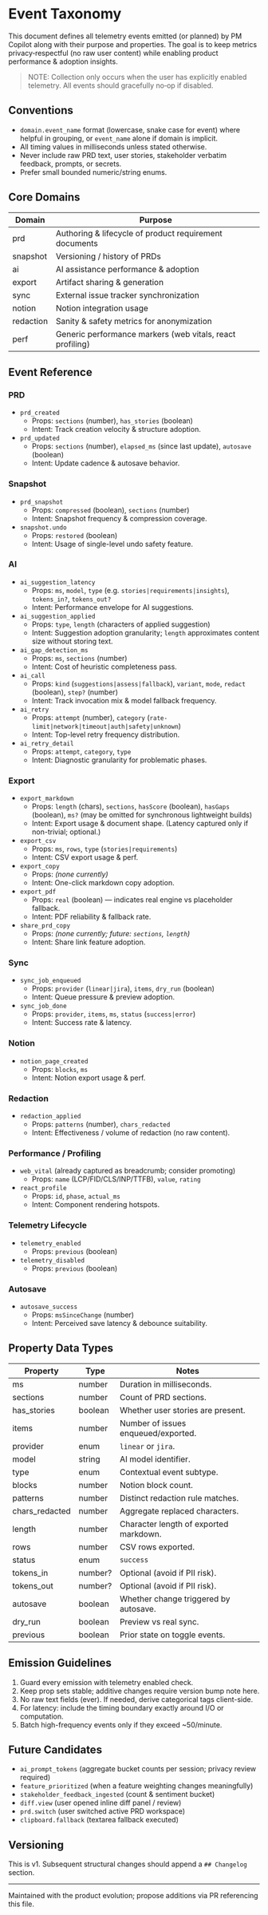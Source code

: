 # Event Taxonomy

This document defines all telemetry events emitted (or planned) by PM Copilot along with their purpose and properties. The goal is to keep metrics privacy‑respectful (no raw user content) while enabling product performance & adoption insights.

> NOTE: Collection only occurs when the user has explicitly enabled telemetry. All events should gracefully no‑op if disabled.

## Conventions

- `domain.event_name` format (lowercase, snake case for event) where helpful in grouping, or `event_name` alone if domain is implicit.
- All timing values in milliseconds unless stated otherwise.
- Never include raw PRD text, user stories, stakeholder verbatim feedback, prompts, or secrets.
- Prefer small bounded numeric/string enums.

## Core Domains

| Domain | Purpose |
|--------|---------|
| prd | Authoring & lifecycle of product requirement documents |
| snapshot | Versioning / history of PRDs |
| ai | AI assistance performance & adoption |
| export | Artifact sharing & generation |
| sync | External issue tracker synchronization |
| notion | Notion integration usage |
| redaction | Sanity & safety metrics for anonymization |
| perf | Generic performance markers (web vitals, react profiling) |

## Event Reference

### PRD
- `prd_created`
  - Props: `sections` (number), `has_stories` (boolean)
  - Intent: Track creation velocity & structure adoption.
- `prd_updated`
  - Props: `sections` (number), `elapsed_ms` (since last update), `autosave` (boolean)
  - Intent: Update cadence & autosave behavior.

### Snapshot
- `prd_snapshot`
  - Props: `compressed` (boolean), `sections` (number)
  - Intent: Snapshot frequency & compression coverage.
 - `snapshot.undo`
   - Props: `restored` (boolean)
   - Intent: Usage of single-level undo safety feature.

### AI
- `ai_suggestion_latency`
  - Props: `ms`, `model`, `type` (e.g. `stories|requirements|insights`), `tokens_in?`, `tokens_out?`
  - Intent: Performance envelope for AI suggestions.
- `ai_suggestion_applied`
  - Props: `type`, `length` (characters of applied suggestion)
  - Intent: Suggestion adoption granularity; `length` approximates content size without storing text.
- `ai_gap_detection_ms`
  - Props: `ms`, `sections` (number)
  - Intent: Cost of heuristic completeness pass.
 - `ai_call`
   - Props: `kind` (`suggestions|assess|fallback`), `variant`, `mode`, `redact` (boolean), `step?` (number)
   - Intent: Track invocation mix & model fallback frequency.
 - `ai_retry`
   - Props: `attempt` (number), `category` (`rate-limit|network|timeout|auth|safety|unknown`)
   - Intent: Top-level retry frequency distribution.
 - `ai_retry_detail`
   - Props: `attempt`, `category`, `type`
   - Intent: Diagnostic granularity for problematic phases.

### Export
- `export_markdown`
  - Props: `length` (chars), `sections`, `hasScore` (boolean), `hasGaps` (boolean), `ms?` (may be omitted for synchronous lightweight builds)
  - Intent: Export usage & document shape. (Latency captured only if non-trivial; optional.)
- `export_csv`
  - Props: `ms`, `rows`, `type` (`stories|requirements`)
  - Intent: CSV export usage & perf.
 - `export_copy`
   - Props: *(none currently)*
   - Intent: One-click markdown copy adoption.
 - `export_pdf`
   - Props: `real` (boolean) — indicates real engine vs placeholder fallback.
   - Intent: PDF reliability & fallback rate.
 - `share_prd_copy`
   - Props: *(none currently; future: `sections`, `length`)*
   - Intent: Share link feature adoption.

### Sync
- `sync_job_enqueued`
  - Props: `provider` (`linear|jira`), `items`, `dry_run` (boolean)
  - Intent: Queue pressure & preview adoption.
- `sync_job_done`
  - Props: `provider`, `items`, `ms`, `status` (`success|error`)
  - Intent: Success rate & latency.

### Notion
- `notion_page_created`
  - Props: `blocks`, `ms`
  - Intent: Notion export usage & perf.

### Redaction
- `redaction_applied`
  - Props: `patterns` (number), `chars_redacted`
  - Intent: Effectiveness / volume of redaction (no raw content).

### Performance / Profiling
- `web_vital` (already captured as breadcrumb; consider promoting)
  - Props: `name` (LCP/FID/CLS/INP/TTFB), `value`, `rating`
- `react_profile`
  - Props: `id`, `phase`, `actual_ms`
  - Intent: Component rendering hotspots.

### Telemetry Lifecycle
- `telemetry_enabled`
  - Props: `previous` (boolean)
- `telemetry_disabled`
  - Props: `previous` (boolean)
 
### Autosave
- `autosave_success`
  - Props: `msSinceChange` (number)
  - Intent: Perceived save latency & debounce suitability.

## Property Data Types

| Property | Type | Notes |
|----------|------|-------|
| ms | number | Duration in milliseconds. |
| sections | number | Count of PRD sections. |
| has_stories | boolean | Whether user stories are present. |
| items | number | Number of issues enqueued/exported. |
| provider | enum | `linear` or `jira`. |
| model | string | AI model identifier. |
| type | enum | Contextual event subtype. |
| blocks | number | Notion block count. |
| patterns | number | Distinct redaction rule matches. |
| chars_redacted | number | Aggregate replaced characters. |
| length | number | Character length of exported markdown. |
| rows | number | CSV rows exported. |
| status | enum | `success` | `error`. |
| tokens_in | number? | Optional (avoid if PII risk). |
| tokens_out | number? | Optional (avoid if PII risk). |
| autosave | boolean | Whether change triggered by autosave. |
| dry_run | boolean | Preview vs real sync. |
| previous | boolean | Prior state on toggle events. |

## Emission Guidelines

1. Guard every emission with telemetry enabled check.
2. Keep prop sets stable; additive changes require version bump note here.
3. No raw text fields (ever). If needed, derive categorical tags client-side.
4. For latency: include the timing boundary exactly around I/O or computation.
5. Batch high-frequency events only if they exceed ~50/minute.

## Future Candidates

- `ai_prompt_tokens` (aggregate bucket counts per session; privacy review required)
- `feature_prioritized` (when a feature weighting changes meaningfully)
- `stakeholder_feedback_ingested` (count & sentiment bucket)
 - `diff.view` (user opened inline diff panel / review)
 - `prd.switch` (user switched active PRD workspace)
 - `clipboard.fallback` (textarea fallback executed)

## Versioning

This is v1. Subsequent structural changes should append a `## Changelog` section.

---
Maintained with the product evolution; propose additions via PR referencing this file.
